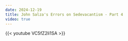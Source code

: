 ```yaml
---
date: 2024-12-19
title: John Salza's Errors on Sedevacantism - Part 4
video: true
---
```



{{< youtube VC5fZ2li1SA >}}
